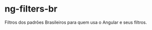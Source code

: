 ng-filters-br
=============

Filtros dos padrões Brasileiros para quem usa o Angular e seus filtros.

